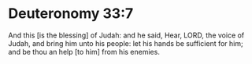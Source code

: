 # Deuteronomy 33:7

And this [is the blessing] of Judah: and he said, Hear, LORD, the voice of Judah, and bring him unto his people: let his hands be sufficient for him; and be thou an help [to him] from his enemies.